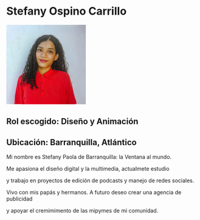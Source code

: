 <h1>Stefany Ospino Carrillo</h1>
<img src="Stefany Ospino/foto Stefany.png" alt="Foto de perfil Stefany"/>
<h2>Rol escogido: Diseño y Animación</h2>
<h2>Ubicación: Barranquilla, Atlántico</h2>
<p>Mi nombre es Stefany Paola de Barranquilla: la Ventana al mundo.</p> 
<p>Me apasiona el diseño digital y la multimedia, actualmete estudio</p>
<p>y trabajo en proyectos de edición de podcasts y manejo de redes sociales.</p>
<p>Vivo con mis papás y hermanos. A futuro deseo crear una agencia de publicidad</p>
<p>y apoyar el cremimimento de las mipymes de mi comunidad.</p>

